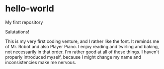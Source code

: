 # hello-world
My first repository

Salutations! 

This is my very first coding venture, and I rather like the font. It reminds me of Mr. Robot and also Player Piano.
I enjoy reading and twirling and baking, not necessarily in that order. I'm rather good at all of these things.
I haven't properly introduced myself, because I might change my name and inconsistencies make me nervous.
